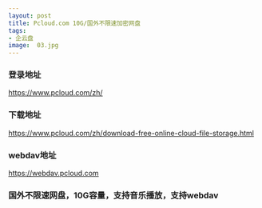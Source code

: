 ```yaml
---
layout: post
title: Pcloud.com 10G/国外不限速加密网盘
tags:
- 企云盘
image:  03.jpg
---
```




### 登录地址<br>
https://www.pcloud.com/zh/

### 下载地址<br>
https://www.pcloud.com/zh/download-free-online-cloud-file-storage.html

### webdav地址<br>
https://webdav.pcloud.com


### 国外不限速网盘，10G容量，支持音乐播放，支持webdav<br>